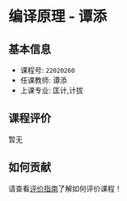 # 编译原理 - 谭添

## 基本信息

- 课程号: `22020260`
- 任课教师: 谭添
- 上课专业: 匡计,计拔

## 课程评价

暂无

## 如何贡献

请查看[评价指南](../how-to-comment.md)了解如何评价课程！
